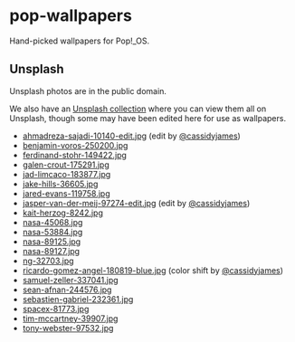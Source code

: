 # pop-wallpapers

Hand-picked wallpapers for Pop!\_OS.

## Unsplash

Unsplash photos are in the public domain.

We also have an [Unsplash collection](https://unsplash.com/collections/1211323/pop_wallpapers-1710) where you can view them all on Unsplash, though some may have been edited here for use as wallpapers.

- [ahmadreza-sajadi-10140-edit.jpg](https://unsplash.com/@ahmadreza_sajadi?photo=55xd_uiUYEE) (edit by [@cassidyjames](https://github.com/cassidyjames))
- [benjamin-voros-250200.jpg](https://unsplash.com/@vorosbenisop?photo=yrwpJwDNSHE)
- [ferdinand-stohr-149422.jpg](https://unsplash.com/@fellowferdi?photo=NFs6dRTBgaM)
- [galen-crout-175291.jpg](https://unsplash.com/@galen_crout?photo=ZYecenZy7o4)
- [jad-limcaco-183877.jpg](https://unsplash.com/@jadlimcaco?photo=JEq_2UJoTtg)
- [jake-hills-36605.jpg](https://unsplash.com/@jakehills?photo=0hgiQQEi4ic)
- [jared-evans-119758.jpg](https://unsplash.com/@chromogenic?photo=Wwg1TzCuV9E)
- [jasper-van-der-meij-97274-edit.jpg](https://unsplash.com/@jaspervandermeij?photo=eKpO8DlBvo0) (edit by [@cassidyjames](https://github.com/cassidyjames))
- [kait-herzog-8242.jpg](https://unsplash.com/@kayboh?photo=6vWD_xnzPuU)
- [nasa-45068.jpg](https://unsplash.com/@nasa?photo=jlV2k_Fx0fc)
- [nasa-53884.jpg](https://unsplash.com/@nasa?photo=Q1p7bh3SHj8)
- [nasa-89125.jpg](https://unsplash.com/@nasa?photo=rTZW4f02zY8)
- [nasa-89127.jpg](https://unsplash.com/@nasa?photo=-hI5dX2ObAs)
- [ng-32703.jpg](https://unsplash.com/@danist07?photo=bviex5lwf3s)
- [ricardo-gomez-angel-180819-blue.jpg](https://unsplash.com/@ripato?photo=3kzlCL3rj8A) (color shift by [@cassidyjames](https://github.com/cassidyjames))
- [samuel-zeller-337041.jpg](https://unsplash.com/@samuelzeller?photo=URINjM2UV4A)
- [sean-afnan-244576.jpg](https://unsplash.com/@sean82?photo=i17Ln-C-qhE)
- [sebastien-gabriel-232361.jpg](https://unsplash.com/@sgabriel?photo=5rAcUaCtMzk)
- [spacex-81773.jpg](https://unsplash.com/@spacex?photo=VBNb52J8Trk)
- [tim-mccartney-39907.jpg](https://unsplash.com/@timmccartney?photo=9T-ECH-1Tj0)
- [tony-webster-97532.jpg](https://unsplash.com/@tonywebster?photo=F9o7u-CnDJk)

